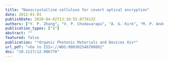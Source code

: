 ```yaml
---
title: "Nanocrystalline cellulose for covert optical encryption"
date: 2012-01-01
publishDate: 2020-04-02T13:16:55.077813Z
authors: ["Y. P. Zhang", "V. P. Chodavarapu", "A. G. Kirk", "M. P. Andrews"]
publication_types: ["1"]
abstract: ""
featured: false
publication: "*Organic Photonic Materials and Devices Xiv*"
url_pdf: "<Go to ISI>://WOS:000302548700002"
doi: "10.1117/12.906770"
---
```



